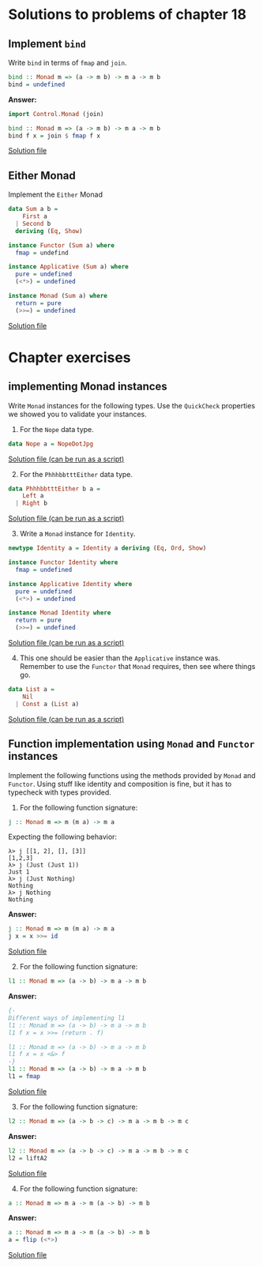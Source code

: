 # Solutions to problems of chapter 18

## Implement `bind`

Write `bind` in terms of `fmap` and `join`.
```hs
bind :: Monad m => (a -> m b) -> m a -> m b
bind = undefined
```
**Answer:**
```hs
import Control.Monad (join)

bind :: Monad m => (a -> m b) -> m a -> m b
bind f x = join $ fmap f x
```
[Solution file](exercise.files/bind.hs)

## Either Monad

Implement the `Either` Monad

```hs
data Sum a b =
    First a
  | Second b
  deriving (Eq, Show)

instance Functor (Sum a) where
  fmap = undefind

instance Applicative (Sum a) where
  pure = undefined
  (<*>) = undefined

instance Monad (Sum a) where
  return = pure
  (>>=) = undefined
```
[Solution file](exercise.files/eitherMonad.hs)

# Chapter exercises

## implementing Monad instances

Write `Monad` instances for the following types. Use the `QuickCheck` properties we showed you to validate your instances.

1. For the `Nope` data type.

```hs
data Nope a = NopeDotJpg
```
[Solution file (can be run as a script)](exercise.files/nopeMonad.hs)

2. For the `PhhhbbtttEither` data type.

```hs
data PhhhbbtttEither b a =
    Left a
  | Right b
```
[Solution file (can be run as a script)](exercise.files/eitherMonad.hs)

3. Write a `Monad` instance for `Identity`.

```hs
newtype Identity a = Identity a deriving (Eq, Ord, Show)

instance Functor Identity where
  fmap = undefined

instance Applicative Identity where
  pure = undefined
  (<*>) = undefined

instance Monad Identity where
  return = pure
  (>>=) = undefined
```
[Solution file (can be run as a script)](exercise.files/identityMonad.hs)

4. This one should be easier than the `Applicative` instance was. Remember to use the `Functor` that `Monad` requires, then see where things go.

```hs
data List a =
    Nil
  | Const a (List a)
```
[Solution file (can be run as a script)](exercise.files/listMonad.hs)

## Function implementation using `Monad` and `Functor` instances

Implement the following functions using the methods provided by `Monad` and `Functor`. Using stuff like identity and composition is fine, but it has to typecheck with types provided.

1. For the following function signature:

```hs
j :: Monad m => m (m a) -> m a
```
Expecting the following behavior:
```
λ> j [[1, 2], [], [3]]
[1,2,3]
λ> j (Just (Just 1))
Just 1
λ> j (Just Nothing)
Nothing
λ> j Nothing
Nothing
```
**Answer:**
```hs
j :: Monad m => m (m a) -> m a
j x = x >>= id
```
[Solution file](exercise.files/funcImplementations.hs)

2. For the following function signature:

```hs
l1 :: Monad m => (a -> b) -> m a -> m b
```
**Answer:**
```hs
{-
Different ways of implementing l1
l1 :: Monad m => (a -> b) -> m a -> m b
l1 f x = x >>= (return . f)

l1 :: Monad m => (a -> b) -> m a -> m b
l1 f x = x <&> f
-}
l1 :: Monad m => (a -> b) -> m a -> m b
l1 = fmap
```
[Solution file](exercise.files/funcImplementations.hs)

3. For the following function signature:

```hs
l2 :: Monad m => (a -> b -> c) -> m a -> m b -> m c
```
**Answer:**
```hs
l2 :: Monad m => (a -> b -> c) -> m a -> m b -> m c
l2 = liftA2
```
[Solution file](exercise.files/funcImplementations.hs)

4. For the following function signature:

```hs
a :: Monad m => m a -> m (a -> b) -> m b
```
**Answer:**
```hs
a :: Monad m => m a -> m (a -> b) -> m b
a = flip (<*>)
```
[Solution file](exercise.files/funcImplementations.hs)